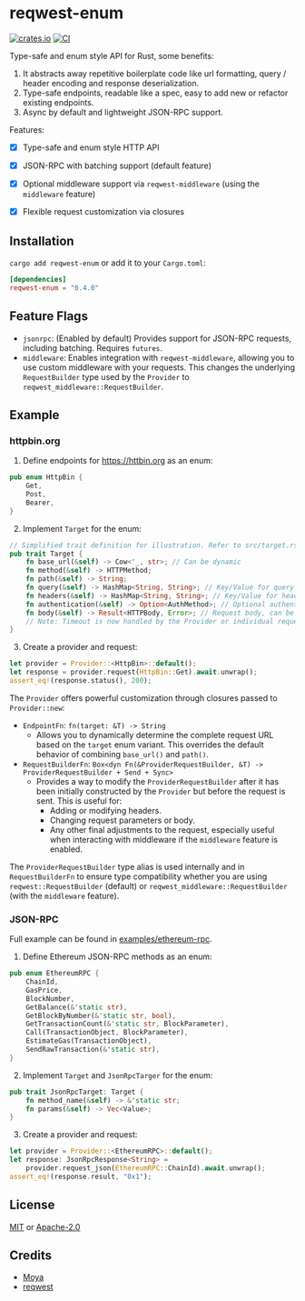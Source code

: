 # reqwest-enum
[![crates.io](https://img.shields.io/crates/v/reqwest-enum.svg)](https://crates.io/crates/reqwest-enum)
[![CI](https://github.com/hewigovens/reqwest-enum/actions/workflows/ci.yml/badge.svg)](https://github.com/hewigovens/reqwest-enum/actions/workflows/ci.yml)

Type-safe and enum style API for Rust, some benefits:

1. It abstracts away repetitive boilerplate code like url formatting, query / header encoding and response deserialization.
2. Type-safe endpoints, readable like a spec, easy to add new or refactor existing endpoints.
3. Async by default and lightweight JSON-RPC support.

Features:

- [x] Type-safe and enum style HTTP API
- [x] JSON-RPC with batching support (default feature)
- [x] Optional middleware support via `reqwest-middleware` (using the `middleware` feature)
- [x] Flexible request customization via closures


## Installation

`cargo add reqwest-enum` or add it to your `Cargo.toml`:

```toml
[dependencies]
reqwest-enum = "0.4.0"
```

## Feature Flags

- `jsonrpc`: (Enabled by default) Provides support for JSON-RPC requests, including batching. Requires `futures`.
- `middleware`: Enables integration with `reqwest-middleware`, allowing you to use custom middleware with your requests. This changes the underlying `RequestBuilder` type used by the `Provider` to `reqwest_middleware::RequestBuilder`.

## Example

### httpbin.org

1. Define endpoints for https://httbin.org as an enum:

```rust
pub enum HttpBin {
    Get,
    Post,
    Bearer,
}
```

2. Implement `Target` for the enum:

```rust
// Simplified trait definition for illustration. Refer to src/target.rs for the full definition.
pub trait Target {
    fn base_url(&self) -> Cow<'_, str>; // Can be dynamic
    fn method(&self) -> HTTPMethod;
    fn path(&self) -> String;
    fn query(&self) -> HashMap<String, String>; // Key/Value for query parameters
    fn headers(&self) -> HashMap<String, String>; // Key/Value for headers
    fn authentication(&self) -> Option<AuthMethod>; // Optional authentication
    fn body(&self) -> Result<HTTPBody, Error>; // Request body, can be fallible
    // Note: Timeout is now handled by the Provider or individual request builders, not directly in Target.
}
```

3. Create a provider and request:

```rust
let provider = Provider::<HttpBin>::default();
let response = provider.request(HttpBin::Get).await.unwrap();
assert_eq!(response.status(), 200);
```

The `Provider` offers powerful customization through closures passed to `Provider::new`:
- `EndpointFn`: `fn(target: &T) -> String`
  - Allows you to dynamically determine the complete request URL based on the `target` enum variant. This overrides the default behavior of combining `base_url()` and `path()`.
- `RequestBuilderFn`: `Box<dyn Fn(&ProviderRequestBuilder, &T) -> ProviderRequestBuilder + Send + Sync>`
  - Provides a way to modify the `ProviderRequestBuilder` after it has been initially constructed by the `Provider` but before the request is sent. This is useful for:
    - Adding or modifying headers.
    - Changing request parameters or body.
    - Any other final adjustments to the request, especially useful when interacting with middleware if the `middleware` feature is enabled.

The `ProviderRequestBuilder` type alias is used internally and in `RequestBuilderFn` to ensure type compatibility whether you are using `reqwest::RequestBuilder` (default) or `reqwest_middleware::RequestBuilder` (with the `middleware` feature).

### JSON-RPC

Full example can be found in [examples/ethereum-rpc](examples/ethereum-rpc).

1. Define Ethereum JSON-RPC methods as an enum:

```rust
pub enum EthereumRPC {
    ChainId,
    GasPrice,
    BlockNumber,
    GetBalance(&'static str),
    GetBlockByNumber(&'static str, bool),
    GetTransactionCount(&'static str, BlockParameter),
    Call(TransactionObject, BlockParameter),
    EstimateGas(TransactionObject),
    SendRawTransaction(&'static str),
}
```

2. Implement `Target` and `JsonRpcTarger` for the enum:

```rust
pub trait JsonRpcTarget: Target {
    fn method_name(&self) -> &'static str;
    fn params(&self) -> Vec<Value>;
}
```

3. Create a provider and request:

```rust
let provider = Provider::<EthereumRPC>::default();
let response: JsonRpcResponse<String> =
    provider.request_json(EthereumRPC::ChainId).await.unwrap();
assert_eq!(response.result, "0x1");
```

## License

[MIT](LICENSE-MIT) or [Apache-2.0](LICENSE-APACHE)

## Credits

- [Moya](https://github.com/Moya/Moya)
- [reqwest](https://github.com/seanmonstar/reqwest)
